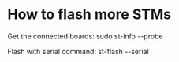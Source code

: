 How to flash more STMs
========================================

Get the connected boards:
sudo st-info --probe

Flash with serial command:
st-flash --serial

